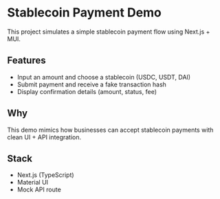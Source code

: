 # Stablecoin Payment Demo

This project simulates a simple stablecoin payment flow using Next.js + MUI.

## Features
- Input an amount and choose a stablecoin (USDC, USDT, DAI)
- Submit payment and receive a fake transaction hash
- Display confirmation details (amount, status, fee)

## Why
This demo mimics how businesses can accept stablecoin payments with clean UI + API integration.

## Stack
- Next.js (TypeScript)
- Material UI
- Mock API route
